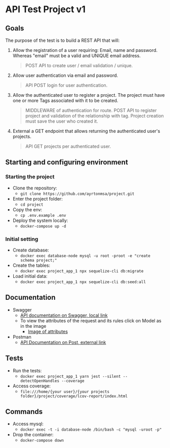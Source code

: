 # API Test Project v1 #

## Goals ##
The purpose of the test is to build a REST API that will:

1. Allow the registration of a user requiring: Email, name and password. Whereas "email" must be a valid and UNIQUE email address.
   >POST API to create user / email validation / unique.

2. Allow user authentication via email and password.
   >API POST login for user authentication.

3. Allow the authenticated user to register a project. The project must have one or more Tags associated with it to be created.
   >MIDDLEWARE of authentication for route.
   POST API to register project and validation of the relationship with tag.
   Project creation must save the user who created it.

4. External a GET endpoint that allows returning the authenticated user's projects.
   >API GET projects per authenticated user.

## Starting and configuring environment
### Starting the project ###
- Clone the repository:
   - `git clone https://github.com/ayrtonmsa/project.git`
- Enter the project folder:
   - `cd project`
- Copy the env:
   - `cp .env.example .env`
- Deploy the system locally:
   - `docker-compose up -d`

### Initial setting ###
- Create database:
   - `docker exec database-node mysql -u root -proot -e "create schema project;"`
- Create the tables:
   - `docker exec project_app_1 npx sequelize-cli db:migrate`
- Load initial data:
   - `docker exec project_app_1 npx sequelize-cli db:seed:all`

## Documentation ##
- Swagger
   - [API documentation on Swagger, local link](http://localhost:3000/api-docs)
   - To view the attributes of the request and its rules click on Model as in the image
      - [Image of attributes](https://ibb.co/xgb0wP3)
- Postman
   - [API Documentation on Post, external link](https://documenter.getpostman.com/view/1680688/TzmCgt3B)

## Tests ##
- Run the tests:
   - `docker exec project_app_1 yarn jest --silent --detectOpenHandles --coverage`
- Access coverage:
   - `file:///home/{your user}/{your projects folder}/project/coverage/lcov-report/index.html`

## Commands ##
- Access mysql:
   - `docker exec -t -i database-node /bin/bash -c "mysql -uroot -p"`
- Drop the container:
   - `docker-compose down`
